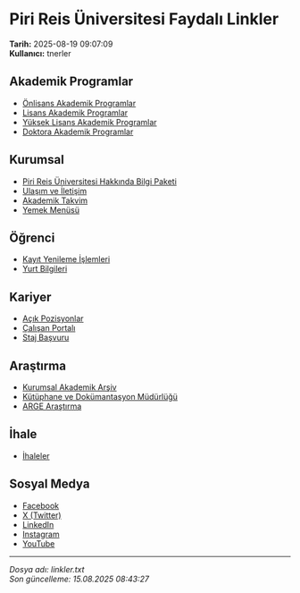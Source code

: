 # Piri Reis Üniversitesi Faydalı Linkler

**Tarih:** 2025-08-19 09:07:09  
**Kullanıcı:** tnerler

## Akademik Programlar

- [Önlisans Akademik Programlar](https://ois.pirireis.edu.tr/bilgipaketi/eobsakts/akademik/tip/OL/menu_id/3_20/ln/tr)
- [Lisans Akademik Programlar](https://ois.pirireis.edu.tr/bilgipaketi/eobsakts/akademik/tip/L/menu_id/3_21/ln/tr)
- [Yüksek Lisans Akademik Programlar](https://ois.pirireis.edu.tr/bilgipaketi/eobsakts/akademik/tip/YL/menu_id/3_22/ln/tr)
- [Doktora Akademik Programlar](https://ois.pirireis.edu.tr/bilgipaketi/eobsakts/akademik/tip/D/menu_id/3_23/ln/tr)

## Kurumsal

- [Piri Reis Üniversitesi Hakkında Bilgi Paketi](https://ois.pirireis.edu.tr/bilgipaketi/eobsakts/icerik/id/15/menu_id/1_9/ln/tr)
- [Ulaşım ve İletişim](https://pirireis.edu.tr/iletisim/?/menu_id/1_1/ln/tr)
- [Akademik Takvim](https://pirireis.edu.tr/ogrenci/akademik-takvim/)
- [Yemek Menüsü](https://pirireis.edu.tr/pruda-yasam/yemek-menusu/)

## Öğrenci

- [Kayıt Yenileme İşlemleri](https://pirireis.edu.tr/ogrenci/kayit-yenileme/)
- [Yurt Bilgileri](https://pirireis.edu.tr/pruda-yasam/yurt-bilgisi/)

## Kariyer

- [Açık Pozisyonlar](https://pirireis.edu.tr/hakkimizda/idari-birimler/insan-kaynaklari-mudurlugu/acik-pozisyonlar/)
- [Çalışan Portalı](https://hr.pirireis.edu.tr/logo/corporate)
- [Staj Başvuru](https://pirireis.edu.tr/hakkimizda/idari-birimler/kurumsal-staj-ofisi/)

## Araştırma

- [Kurumsal Akademik Arşiv](https://openaccess.pirireis.edu.tr/xmlui/)
- [Kütüphane ve Dokümantasyon Müdürlüğü](https://kutuphane.pirireis.edu.tr/vetisbt/)
- [ARGE Araştırma](https://arge.pirireis.edu.tr/)

## İhale

- [İhaleler](https://pirireis.edu.tr/hakkimizda/idari-birimler/satinalma-mudurlugu/ihaleler/)

## Sosyal Medya

- [Facebook](https://www.facebook.com/pirireisuniversity)
- [X (Twitter)](https://x.com/pirireisuni)
- [LinkedIn](https://www.linkedin.com/school/piri-reis-universitesi/posts/?feedView=all)
- [Instagram](https://www.instagram.com/pirireisuni/)
- [YouTube](https://www.youtube.com/c/pirireis%C3%BCniversitesi)

---

*Dosya adı: linkler.txt*  
*Son güncelleme: 15.08.2025 08:43:27*